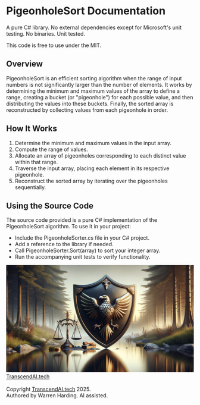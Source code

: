# PigeonholeSort Documentation

A pure C# library. No external dependencies except for Microsoft's unit testing. No binaries. Unit tested.

This code is free to use under the MIT.

## Overview

PigeonholeSort is an efficient sorting algorithm when the range of input numbers is not significantly larger than the number of elements. It works by determining the minimum and maximum values of the array to define a range, creating a bucket (or "pigeonhole") for each possible value, and then distributing the values into these buckets. Finally, the sorted array is reconstructed by collecting values from each pigeonhole in order.

## How It Works

1. Determine the minimum and maximum values in the input array.
2. Compute the range of values.
3. Allocate an array of pigeonholes corresponding to each distinct value within that range.
4. Traverse the input array, placing each element in its respective pigeonhole.
5. Reconstruct the sorted array by iterating over the pigeonholes sequentially.

## Using the Source Code

The source code provided is a pure C# implementation of the PigeonholeSort algorithm. To use it in your project:
- Include the PigeonholeSorter.cs file in your C# project.
- Add a reference to the library if needed.
- Call PigeonholeSorter.Sort(array) to sort your integer array.
- Run the accompanying unit tests to verify functionality.

![AI Image](aiimage.jpg)
[TranscendAI.tech](https://TranscendAI.tech)<br>
<br>
Copyright [TranscendAI.tech](https://TranscendAI.tech) 2025.</br>
Authored by Warren Harding. AI assisted.